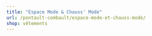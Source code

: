 ```yaml
---
title: "Espace Mode & Chauss' Mode"
url: /pontault-combault/espace-mode-et-chauss-mode/
shop: vêtements
---
```

